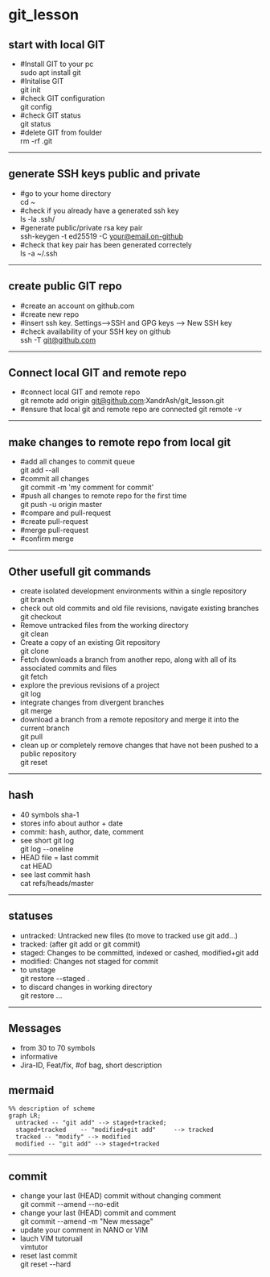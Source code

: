 # git_lesson

## start with local GIT

- #Install GIT to your pc <br>
sudo apt install git
- #Initalise GIT<br>
git init
- #check GIT configuration<br>
git config
- #check GIT status <br>
git status
- #delete GIT from foulder <br>
rm -rf .git

---------------

## generate SSH keys public and private

- #go to your home directory <br>
cd ~
- #check if you already have a generated ssh key <br>
ls -la .ssh/
- #generate public/private rsa key pair <br>
ssh-keygen -t ed25519 -C your@email.on-github
- #check that key pair has been generated correctely <br>
ls -a ~/.ssh

--------

## create public GIT repo

- #create an account on github.com
- #create new repo
- #insert ssh key. Settings-->SSH and GPG keys --> New SSH key
- #check availability of your SSH key on github <br>
ssh -T git@github.com 

----------

## Connect local GIT and remote repo

- #connect local GIT and remote repo <br>
git remote add origin git@github.com:XandrAsh/git_lesson.git
- #ensure that local git and remote repo are connected
git remote -v

------------

## make changes to remote repo from local git

- #add all changes to commit queue <br>
git add --all
- #commit all changes <br>
git commit -m 'my comment for commit'
- #push all changes to remote repo for the first time <br> 
git push -u origin master
- #compare and pull-request <br>
- #create pull-request <br>
- #merge pull-request <br>
- #confirm merge  <br>

----------

## Other usefull git commands
- create isolated development environments within a single repository  <br>
git branch 
- check out old commits and old file revisions, navigate existing branches  <br>
git checkout
- Remove untracked files from the working directory  <br>
git clean 
- Create a copy of an existing Git repository  <br>
git clone 
- Fetch downloads a branch from another repo, along with all of its associated commits and files  <br>
git fetch 
- explore the previous revisions of a project  <br>
git log
- integrate changes from divergent branches  <br>
git merge 
- download a branch from a remote repository and merge it into the current branch  <br>
git pull 
- clean up or completely remove changes that have not been pushed to a public repository  <br>
git reset 


---------

## hash

- 40 symbols sha-1  <br>
- stores info about author + date  <br>
- commit: hash, author, date, comment  <br>
- see short git log <br>
git log --oneline
- HEAD file = last commit <br>
cat HEAD
- see last commit hash  <br>
cat refs/heads/master

----------

## statuses 

- untracked: Untracked new files (to move to tracked use git add...)  <br>
- tracked: (after git add or git commit)  <br>
- staged: Changes to be committed, indexed or cashed,  modified+git add <br>
- modified: Changes not staged for commit <br>
- to unstage   <br>
git restore --staged .
- to discard changes in working directory <br>
git restore ...

--------

## Messages

- from 30 to 70 symbols <br>
- informative <br>
- Jira-ID, Feat/fix,  #of bag, short description <br>

## mermaid
```mermaid
%% description of scheme
graph LR;
  untracked -- "git add" --> staged+tracked;
  staged+tracked    -- "modified+git add"     --> tracked
  tracked -- "modify" --> modified
  modified -- "git add" --> staged+tracked
```

------------

## commit

- change your last (HEAD) commit without changing comment <br>
git commit --amend --no-edit
- change your last (HEAD) commit and comment <br>
git commit --amend -m "New message"
- update your comment in NANO or VIM <br>
- lauch VIM tutoruail  <br>
vimtutor
- reset last commit  <br>
git reset --hard <commit hash>

